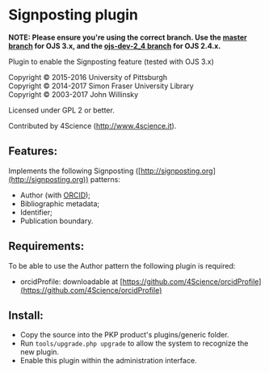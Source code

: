 # Signposting plugin

**NOTE: Please ensure you're using the correct branch. Use the [master branch](https://github.com/4Science/signposting/tree/master) for OJS 3.x, and the [ojs-dev-2_4 branch](https://github.com/4Science/signposting/tree/ojs-2_4) for OJS 2.4.x.**

Plugin to enable the Signposting feature (tested with OJS 3.x)

Copyright © 2015-2016 University of Pittsburgh
<br />Copyright © 2014-2017 Simon Fraser University Library
<br />Copyright © 2003-2017 John Willinsky

Licensed under GPL 2 or better.

Contributed by 4Science (http://www.4science.it).

## Features:

Implements the following Signposting ([http://signposting.org](http://signposting.org)) patterns:
 * Author (with [ORCID](https://orcid.org));
 * Bibliographic metadata;
 * Identifier;
 * Publication boundary.

## Requirements:
To be able to use the Author pattern the following plugin is required:
 * orcidProfile: downloadable at [https://github.com/4Science/orcidProfile](https://github.com/4Science/orcidProfile)

## Install:

 * Copy the source into the PKP product's plugins/generic folder.
 * Run `tools/upgrade.php upgrade` to allow the system to recognize the new plugin.
 * Enable this plugin within the administration interface.
